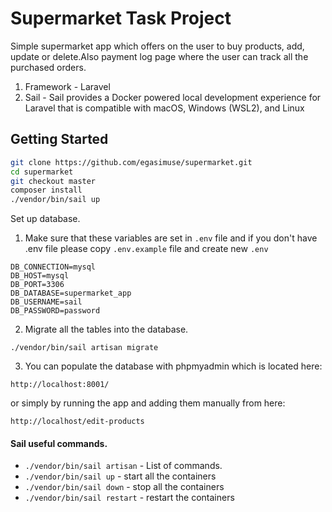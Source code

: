 # Supermarket Task Project

Simple supermarket app which offers on the user to buy products, add, update or delete.Also payment log page where the user can track all the purchased orders.

1. Framework - Laravel
2. Sail - Sail provides a Docker powered local development experience for Laravel that is compatible with macOS, Windows (WSL2), and Linux

## Getting Started

```bash
git clone https://github.com/egasimuse/supermarket.git
cd supermarket
git checkout master
composer install
./vendor/bin/sail up
```
Set up database.
1. Make sure that these variables are set in `.env` file and if you don't have .env file please copy `.env.example` file and create new `.env`
```angular2html
DB_CONNECTION=mysql
DB_HOST=mysql
DB_PORT=3306
DB_DATABASE=supermarket_app
DB_USERNAME=sail
DB_PASSWORD=password
```
2. Migrate all the tables into the database.
```angular2html
./vendor/bin/sail artisan migrate
```
3. You can populate the database with phpmyadmin which is located here:
```angular2html
http://localhost:8001/
```
or simply by running the app and adding them manually from here:
```angular2html
http://localhost/edit-products
```
#### Sail useful commands.
  * `./vendor/bin/sail artisan` - List of commands.
  * `./vendor/bin/sail up` - start all the containers
  * `./vendor/bin/sail down` - stop all the containers
  * `./vendor/bin/sail restart` - restart the containers


